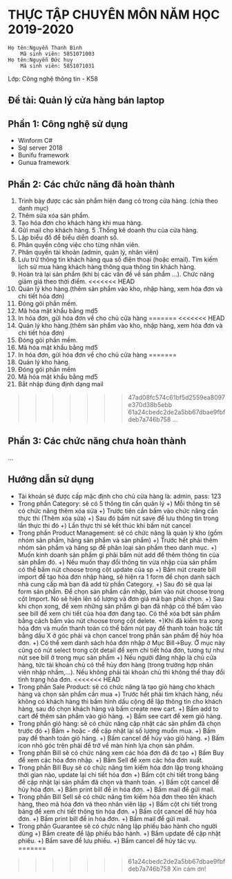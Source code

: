 # THỰC TẬP CHUYÊN MÔN NĂM HỌC 2019-2020
	Họ tên:Nguyễn Thanh Bình
		Mã sinh viên: 5851071003
	Họ tên:Nguyễn Đức huy
		Mã sinh viên: 5851071031
Lớp: Công nghệ thông tin - K58
## Đề tài: Quản lý cửa hàng bán laptop
## Phần 1: Công nghệ sử dụng
- Winform C#
- Sql server 2018
- Bunifu framework
- Gunua framework
## Phần 2: Các chức năng đã hoàn thành
1. Trình bày được các sản phẩm hiện đang có trong cửa hàng. (chia theo danh mục)
2. Thêm sửa xóa sản phẩm.
3. Tạo hóa đơn cho khách hàng khi mua hàng.
4. Gửi mail cho khách hàng.
5 .Thống kê doanh thu của cửa hàng.
6. Lập biểu đồ để biểu diễn doanh số.
7. Phân quyền công việc cho từng nhân viên.
8. Phân quyền tài khoản (admin, quản lý, nhân viên)
9. Lưu trữ thông tin khách hàng qua số điện thoại (hoặc email). Tìm kiếm lịch sử mua hàng khách hàng thông qua thông tin khách hàng.
10. Hoàn trả lại sản phẩm (khi bị các vấn đề về sản phẩm …). Chức năng giảm giá theo thời điểm.
<<<<<<< HEAD
11. Quản lý kho hàng.(thêm sản phẩm vào kho, nhập hàng, xem hóa đơn và chi tiết hóa đơn)
12. Đóng gói phần mềm.
13. Mã hóa mật khẩu bằng md5
14. In hóa đơn, gửi hóa đơn về cho chủ cửa hàng
=======
<<<<<<< HEAD
11. Quản lý kho hàng.(thêm sản phẩm vào kho, nhập hàng, xem hóa đơn và chi tiết hóa đơn)
12. Đóng gói phần mềm.
13. Mã hóa mật khẩu bằng md5
14. In hóa đơn, gửi hóa đơn về cho chủ cửa hàng
=======
11. Quản lý kho hàng.
12. Đóng gói phần mềm
13. Mã hóa mật khẩu bằng md5
14. Bắt nhập đúng định dạng mail 
>>>>>>> 47ad08fc574c61bf5d2559ea8097e370d38b5ebb
>>>>>>> 61a24cbedc2de2a5bb67dbae9fbfdeb7a746b758
...
## Phần 3: Các chức năng chưa hoàn thành

...
## Hướng dẫn sử dụng
- Tài khoản sẽ được cấp mặc định cho chủ cửa hàng là: admin, pass: 123
- Trong phần Category: sẽ có 5 thông tin cần quản lý
	+) Mỗi thông tin sẽ có chức năng thêm xóa sửa
	+) Trước tiên cần bấm vào chức năng cần thực thi (Thêm xóa sửa)
	+) Sau đó bấm nút save để lưu thông tin trong lần thực thi đó
	+) Lần thực thi sẽ kết thúc khi bấm nút cancel
- Trong phần Product Management: sẽ có chức năng là quản lý kho (gồm nhóm sản phẩm, hãng sản phẩm và sản phẩm)
	+) Trước hết phải thêm nhóm sản phẩm và hãng sp để phân loại sản phẩm theo danh mục.
	+) Muốn kinh doanh sản phẩm gì phải bấm nút add để thêm thông tin của sản phẩm đó.
	+) Nếu muốn thay đổi thông tin vừa nhập của sản phẩm có thể bấm nút choose trong cột update của sp
	+) Bấm nút create bill import để tạo hóa đơn nhập hàng, sẽ hiện ra 1 form để chọn danh sách nhà cung cấp mà bạn đã add từ phần Category.
	+) Sau đó sẽ qua lại form sản phẩm. Để chọn sản phẩm cần nhập, bấm vào nút choose trong cột Import. Nó sẽ hiện lên số lượng và đơn giá mà bạn phải chọn.
	+) Sau khi chọn xong, để xem những sản phẩm gì bạn đã nhập có thể bấm vào see bill để xem chi tiết của hóa đơn đang tạo. Có thể xóa bớt sản phẩm bằng cách bấm vào nút choose trong cột delete.
	+)Khi đã kiểm tra xong hóa đơn và muốn thanh toán có thể bấm nút pay để thanh toán hoặc tắt bằng dấu X ở góc phải và chọn cancel trong phần sản phẩm để hủy hóa đơn.
	+) Có thể xem danh sách hóa đơn nhập ở Mục Bill->Buy. Ở mục này cũng có nút select trong cột detail để xem chi tiết hóa đơn, tương tự như nút see bill ở trong mục sản phẩm
	+) Nếu người đăng nhập là chủ cửa hàng, tức tài khoản chủ có thể hủy đơn hàng (trong trường hợp nhân viên nhập nhầm,...). Nếu không phải tài khoản chủ thì không thể thay đổi tình trạng hóa đơn.
<<<<<<< HEAD
- Trong phần Sale Product: sẽ có chức năng là tạo giỏ hàng cho khách hàng và chọn sản phẩm cần mua
	+) Trước hết phải tìm khách hàng, nếu không có khách hàng thì bấm hình dấu cộng để lập thông tin cho khách hàng, sau đó chọn khách hàng và bấm create new cart.
	+) Bấm add to cart để thêm sản phẩm vào giỏ hàng.
	+) Bấm see cart để xem giỏ hàng.
- Trong phần giỏ hàng: sẽ có chức năng cập nhật các sản phẩm đã chọn trước đó
	+) Bấm + hoặc - để cập nhật lại số lượng muốn mua.
	+) Bấm pay để thanh toán giỏ hàng.
	+) Bấm cancel để hủy vào giỏ hàng.
	+) Bấm icon nhỏ góc trên phải để trở về màn hình lựa chọn sản phẩm.
- Trong phần Bill sẽ có chức năng xem các hóa đơn đã đc tạo
	+) Bấm Buy để xem các hóa đơn nhập.
	+) Bấm Sell để xem các hóa đơn xuất.
- Trong phần Bill Buy sẽ có chức năng tìm kiếm hóa đơn lập trong khoảng thời gian nào, update lại chi tiết hóa đơn
	+) Bấm cột chi tiết trong bảng để cập nhật lại sản phẩm đã chọn và thanh toán.
	+) Bấm cột cancel để hủy hóa đơn.
	+) Bấm print bill để in hóa đơn.
	+) Bấm mail để gửi mail.
- Trong phần Bill Sell sẽ có chức năng tìm kiếm hóa đơn theo tên khách hàng, theo mã hóa đơn và theo nhân viên lập
	+) Bấm cột chi tiết trong bảng để xem chi tiết thông tin hóa đơn.
	+) Bấm cột cancel để hủy hóa đơn.
	+) Bấm print bill để in hóa đơn.
	+) Bấm mail để gửi mail.
- Trong phần Guarantee sẽ có chức năng lập phiếu bảo hành cho người dùng
	+) Bấm create để lập phiếu bảo hành.
	+) Bấm update để cập nhật phiếu.
	+) Bấm save để lưu phiếu.
	+) Bấm cancel để hủy tác vụ.
=======
>>>>>>> 61a24cbedc2de2a5bb67dbae9fbfdeb7a746b758
Xin cám ơn!
	